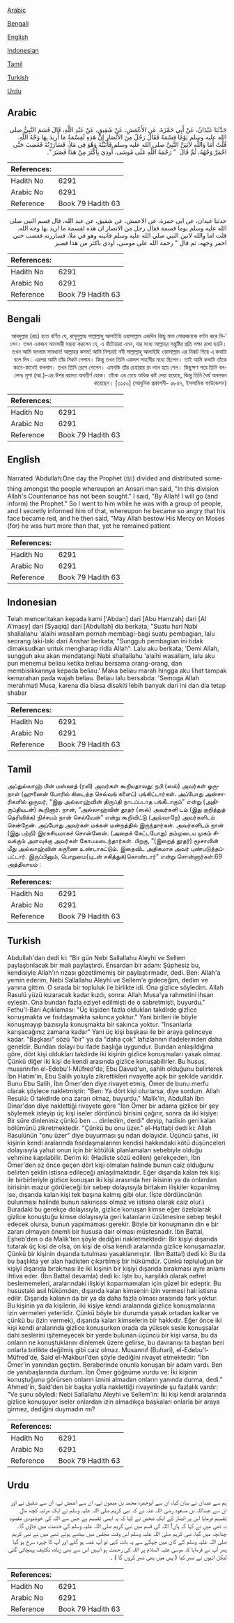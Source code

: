 [Arabic](#arabic)

[Bengali](#bengali)

[English](#english)

[Indonesian](#indonesian)

[Tamil](#tamil)

[Turkish](#turkish)

[Urdu](#urdu)

## Arabic


<div dir="rtl" lang="ar" style={{fontSize:'larger',backgroundColor:'#f8f9fa',padding:20}}>
حَدَّثَنَا عَبْدَانُ، عَنْ أَبِي حَمْزَةَ، عَنِ الأَعْمَشِ، عَنْ شَقِيقٍ، عَنْ عَبْدِ اللَّهِ، قَالَ قَسَمَ النَّبِيُّ صلى الله عليه وسلم يَوْمًا قِسْمَةً فَقَالَ رَجُلٌ مِنَ الأَنْصَارِ إِنَّ هَذِهِ لَقِسْمَةٌ مَا أُرِيدَ بِهَا وَجْهُ اللَّهِ‏.‏ قُلْتُ أَمَا وَاللَّهِ لآتِيَنَّ النَّبِيَّ صلى الله عليه وسلم فَأَتَيْتُهُ وَهْوَ فِي مَلأٍ، فَسَارَرْتُهُ فَغَضِبَ حَتَّى احْمَرَّ وَجْهُهُ، ثُمَّ قَالَ ‏ "‏ رَحْمَةُ اللَّهِ عَلَى مُوسَى، أُوذِيَ بِأَكْثَرَ مِنْ هَذَا فَصَبَرَ ‏"‏‏.‏
</div>
<div style={{backgroundColor:'#f8f9fa',padding:20, marginBottom: 10}}><table> <thead> <tr> <th>References:</th> <th></th> </tr> </thead> <tbody><tr><td>Hadith No</td><td>6291</td></tr><tr><td>Arabic No</td><td>6291</td></tr><tr><td>Reference</td><td>Book 79 Hadith 63</td></tr></tbody></table></div>


<div dir="rtl" lang="ar" style={{fontSize:'larger',backgroundColor:'#f8f9fa',padding:20}}>
حدثنا عبدان، عن ابي حمزة، عن الاعمش، عن شقيق، عن عبد الله، قال قسم النبي صلى الله عليه وسلم يوما قسمة فقال رجل من الانصار ان هذه لقسمة ما اريد بها وجه الله. قلت اما والله لاتين النبي صلى الله عليه وسلم فاتيته وهو في ملا، فساررته فغضب حتى احمر وجهه، ثم قال " رحمة الله على موسى، اوذي باكثر من هذا فصبر
</div>
<div style={{backgroundColor:'#f8f9fa',padding:20, marginBottom: 10}}><table> <thead> <tr> <th>References:</th> <th></th> </tr> </thead> <tbody><tr><td>Hadith No</td><td>6291</td></tr><tr><td>Arabic No</td><td>6291</td></tr><tr><td>Reference</td><td>Book 79 Hadith 63</td></tr></tbody></table></div>

## Bengali


<div dir="rtl" lang="bn" style={{fontSize:'larger',backgroundColor:'#f8f9fa',padding:20}}>
‘আবদুল্লাহ (রাঃ) হতে বর্ণিত যে, রাসূলুল্লাহ সাল্লাল্লাহু আলাইহি ওয়াসাল্লাম একদিন কিছু মাল লোকজনকে বণ্টন করে দিলেন। তখন একজন আনসারী মন্তব্য করলেন যে, এ বাঁটোয়ারা এমন, যার মধ্যে আল্লাহর সন্তুষ্টির প্রতি লক্ষ্য রাখা হয়নি। তখন আমি বললাম সাবধান! আল্লাহর কসম! আমি নিশ্চয়ই নবী সাল্লাল্লাহু আলাইহি ওয়াসাল্লাম এর নিকট গিয়ে এ কথাটা বলে দিব। এরপর আমি তাঁর নিকট গেলাম। কিন্তু তখন তিনি একদল সাহাবীর মধ্যে ছিলেন। তাই আমি কথাটা তাঁকে কানে-কানেই বললাম। তখন তিনি রেগে গেলেন। এমনকি তাঁর চেহারার রং লাল হয়ে গেল। কিছুক্ষণ পরে তিনি বললেনঃ মূসা (আ.)-এর উপর রহমত অবতীর্ণ হোক। তাঁকে এর চেয়ে অধিক কষ্ট দেয়া হয়েছে, কিন্তু তিনি ধৈর্য অবলম্বন করেছেন। [৩১৫০] (আধুনিক প্রকাশনী- ৫৮৪৭, ইসলামিক ফাউন্ডেশন)
</div>
<div style={{backgroundColor:'#f8f9fa',padding:20, marginBottom: 10}}><table> <thead> <tr> <th>References:</th> <th></th> </tr> </thead> <tbody><tr><td>Hadith No</td><td>6291</td></tr><tr><td>Arabic No</td><td>6291</td></tr><tr><td>Reference</td><td>Book 79 Hadith 63</td></tr></tbody></table></div>

## English


<div dir="ltr" lang="en" style={{fontSize:'larger',backgroundColor:'#f8f9fa',padding:20}}>
Narrated 'Abdullah:One day the Prophet (ﷺ) divided and distributed something amongst the people whereupon an Ansari man said, "In this division Allah's Countenance has not been sought." I said, "By Allah! I will go (and inform) the Prophet." So I went to him while he was with a group of people, and I secretly informed him of that, whereupon he became so angry that his face became red, and he then said, "May Allah bestow His Mercy on Moses (for) he was hurt more than that, yet he remained patient
</div>
<div style={{backgroundColor:'#f8f9fa',padding:20, marginBottom: 10}}><table> <thead> <tr> <th>References:</th> <th></th> </tr> </thead> <tbody><tr><td>Hadith No</td><td>6291</td></tr><tr><td>Arabic No</td><td>6291</td></tr><tr><td>Reference</td><td>Book 79 Hadith 63</td></tr></tbody></table></div>

## Indonesian


<div dir="ltr" lang="id" style={{fontSize:'larger',backgroundColor:'#f8f9fa',padding:20}}>
Telah menceritakan kepada kami ['Abdan] dari [Abu Hamzah] dari [Al A'masy] dari [Syaqiq] dari [Abdullah] dia berkata; "Suatu hari Nabi shallallahu 'alaihi wasallam pernah membagi-bagi suatu pembagian, lalu seorang laki-laki dari Anshar berkata; "Sungguh pembagian ini tidak dimaksudkan untuk mengharap ridla Allah". Lalu aku berkata; 'Demi Allah, sungguh aku akan mendatangi Nabi shallallahu 'alaihi wasallam, lalu aku pun menemui beliau ketika beliau bersama orang-orang, dan membisikkannya kepada beliau.' Maka beliau marah hingga aku lihat tampak kemarahan pada wajah beliau. Beliau lalu bersabda: 'Semoga Allah merahmati Musa, karena dia biasa disakiti lebih banyak dari ini dan dia tetap shabar
</div>
<div style={{backgroundColor:'#f8f9fa',padding:20, marginBottom: 10}}><table> <thead> <tr> <th>References:</th> <th></th> </tr> </thead> <tbody><tr><td>Hadith No</td><td>6291</td></tr><tr><td>Arabic No</td><td>6291</td></tr><tr><td>Reference</td><td>Book 79 Hadith 63</td></tr></tbody></table></div>

## Tamil


<div dir="ltr" lang="ta" style={{fontSize:'larger',backgroundColor:'#f8f9fa',padding:20}}>
அப்துல்லாஹ் பின் மஸ்ஊத் (ரலி) அவர்கள் கூறியதாவது: நபி (ஸல்) அவர்கள் ஒருநாள் (ஹுனைன் போரில் கிடைத்த செல்வங் களைப்) பங்கிட்டார்கள். அப்போது அன்சாரிகளில் ஒருவர், “இது அல்லாஹ்வின் திருப்தி நாடப்படாத பங்கீடாகும்” என்று (அதிருப்தியுடன்) கூறினார். நான், “அல்லாஹ்வின் தூதர் (ஸல்) அவர்களி டம் (இது குறித்துத் தெரிவிக்க) நிச்சயம் நான் செல்வேன்” என்று கூறிவிட்டு (அவ்வாறே) அவர்களிடம் சென்றேன். அப்போது அவர்கள் மக்கள் மன்றத்தில் இருந்தார்கள். அவர்களிடம் நான் (இது பற்றி) இரகசியமாகச் சொன்னேன். (அதைக் கேட்டபோது) தம்முடைய முகம் சிவக்கும் அளவுக்கு அவர்கள் கோபமடைந்தார்கள். பிறகு, “(இறைத் தூதர்) மூசாவின் மீது அல்லாஹ்வின் கருணை உண்டாகட்டும். இதைவிட அதிகமாக அவர் புண்படுத்தப்பட்டார். இருப்பினும், பொறுமை(யுடன் சகித்துக்)கொண்டார்” என்று சொன்னார்கள்.69 அத்தியாயம் :
</div>
<div style={{backgroundColor:'#f8f9fa',padding:20, marginBottom: 10}}><table> <thead> <tr> <th>References:</th> <th></th> </tr> </thead> <tbody><tr><td>Hadith No</td><td>6291</td></tr><tr><td>Arabic No</td><td>6291</td></tr><tr><td>Reference</td><td>Book 79 Hadith 63</td></tr></tbody></table></div>

## Turkish


<div dir="ltr" lang="tr" style={{fontSize:'larger',backgroundColor:'#f8f9fa',padding:20}}>
Abdullah'dan dedi ki: "Bir gün Nebi Sallallahu Aleyhi ve Sellem paylaştırılacak bir malı paylaştırdı. Ensardan bir adam: Şüphesiz bu, kendisiyle Allah'ın rızası gözetilmemiş bir paylaştırmadır, dedi. Ben: Allah'a yemin ederim, Nebi Sallallahu Aleyhi ve Sellem'e gideceğim, dedim ve yanına gittim. O sırada bir topluluk ile birlikte idi. Ona gizlice söyledim. Allah Rasulü yüzü kızaracak kadar kızdı, sonra: Allah Musa'ya rahmetini ihsan eylesin. Ona bundan fazla eziyet edilmişti de o sabretmişti, buyurdu." Fethu'l-Bari Açıklaması: "Üç kişiden fazla oldukları takdirde gizlice konuşmakta ve fısıldaşmakta sakınca yoktur." Yani birileri ile böyle konuşmayıp bazısıyla konuşmakta bir sakınca yoktur. "İnsanlarla karışacağınız zamana kadar" Yani üç kişi başkası ile bir araya gelinceye kadar. "Başkası" sözü "bir" ya da "daha çok" lafızlarının ifadelerinden daha geneldir. Bundan dolayı bu ifade başlığa uygundur. Bundan anlaşıldığına göre, dört kişi oldukları takdirde iki kişinin gizlice konuşmaları yasak olmaz. Çünkü diğer iki kişi de kendi arasında gizlice konuşabilirler. Bu husus, musannıfın el-Edebu'l-Müfred'de, Ebu Davud'un, sahih olduğunu belirterek İbn Hatim'in, Ebu Salih yoluyla zikrettikleri rivayette açık bir şekilde variddir. Bunu Ebu Salih, İbn Ömer'den diye rivayet etmiş, Ömer de bunu merfu olarak şöylece nakletmiştir: "Ben: Ya dört kişi olurlarsa, diye sordum. Allah Resulü: O takdirde ona zararı olmaz, buyurdu." Malik'in, Abdullah İbn Dinar'dan diye naklettiği rivayete göre "İbn Ömer bir adama gizlice bir şey söylemek isteyip üç kişi iseler dördüncü birisini çağırır, sonra da iki kişiye: Bir süre dinleniniz çünkü ben ... dinledim, derdi" deyip, hadisin geri kalan bölümünü zikretmektedir. "Çünkü bu onu üzer." el-Hattabi dedi ki: Allah Rasulünün "onu üzer" diye buyurması şu ndan dolayıdır. Üçüncü şahıs, iki kişinin kendi aralarında fısıldaşmalarının kendisi hakkındaki kötü düşünceleri dolayısıyla yahut onun için bir kötülük planlamaları sebebiyle olduğu vehmine kapılabilir. Derim ki: (Hadiste sözü edilen) gerekçeden, İbn Ömer'den az önce geçen dört kişi olmaları halinde bunun caiz olduğunu belirten şeklin istisna edileceği anlaşılmaktadır. Eğer dışarıda kalan tek kişi ile birbirleriyle gizlice konuşan iki kişi arasında her ikisinin ya da onlardan birisinin mazur görüleceği bir sebep dolayısıyla birtakım ilişkiler koparılmış ise, dışarıda kalan kişi tek başına kalmış gibi olur. (İşte dördüncünün bulunması halinde bunun sakıncası olmaz ve istisna olarak caiz olur.) Buradaki bu gerekçe dolayısıyla, gizlice konuşan kimse eğer özelolarak gizlice konuştuğu kimse dolayısıyla geri kalanların üzülmesine sebep teşkil edecek olursa, bunun yapılmaması gerekir. Böyle bir konuşmanın din e bir zararı olmayan önemli bir hususa dair olması müstesnadır. İbn Battal, Eşheb'den o da Malik'ten şöyle dediğini nakletmektedir: Bir kişiyi dışarıda tutarak üç kişi de olsa, on kişi de olsa kendi aralarında gizlice konuşamazlar. Çünkü bir kişinin dışarıda tutulması yasaklanmıştır. (İbn Batta!) dedi ki: Bu da bu başlıkta yer alan hadisten çıkartılmış bir hükümdür. Çünkü topluluğun bir kişiyi dışarıda bırakması ile iki kişinin bir kişiyi dışarıda bırakması aynı anlamı ihtiva eder. (İbn Battal devamla) dedi ki: İşte bu, karşılıklı olarak nefret beslememeleri, aralarındaki ilişkiyi koparmamaları için güzel bir edeptir. Bu husustaki asıl hükümden, dışarıda kalan kimsenin izin vermesi hali istisna edilir. Dışarıda kalanın da bir ya da daha fazla olması arasında fark yoktur. Bu kişinin ya da kişilerin, iki kişiye kendi aralarında gizlice konuşmalarına izin vermeleri yeterlidir. Çünkü böyle bir durumda yasak ortadan kalkar ve çünkü bu (izin vermek), dışarıda kalan kimselerin bir hakkıdır. Eğer önce iki kişi kendi aralarında gizlice konuşurken orada da yüksek sesle konuşsalar dahi seslerini işitemeyecek bir yerde bulunan üçüncü bir kişi varsa, bu da onların ne konuştuklarını dinlemek üzere gelirse, bu davranışı ta baştan beri onlarla birlikte değilmiş gibi caiz olmaz. Musannıf (Buhari), el-Edebu'l-Müfred'de, Said el-Makburi'den şöyle dediğini rivayet etmektedir: "İbn Ömer'in yanından geçtim. Beraberinde onunla konuşan bir adam vardı. Ben de yanıbaşlarında durdum. İbn Ömer göğsüme vurdu ve: İki kişinin konuştuğunu görürsen onların iznini almadan onların yanında durma, dedi." Ahmed'in, Said'den bir başka yolla naklettiği rivayetinde şu fazlalık vardır: "Ve şunu söyledi: Nebi Sallallahu Aleyhi ve Sellem'in: İki kişi kendi aralarında gizlice konuşuyor iseler onlardan izin almadıkça başkaları onlarla bir araya girmez, dediğini duymadın mı?
</div>
<div style={{backgroundColor:'#f8f9fa',padding:20, marginBottom: 10}}><table> <thead> <tr> <th>References:</th> <th></th> </tr> </thead> <tbody><tr><td>Hadith No</td><td>6291</td></tr><tr><td>Arabic No</td><td>6291</td></tr><tr><td>Reference</td><td>Book 79 Hadith 63</td></tr></tbody></table></div>

## Urdu


<div dir="rtl" lang="ur" style={{fontSize:'larger',backgroundColor:'#f8f9fa',padding:20}}>
ہم سے عبدان نے بیان کیا، ان سے ابوحمزہ محمد بن میمون نے، ان سے اعمش نے، ان سے شقیق نے اور ان سے عبداللہ بن مسعود رضی اللہ عنہ نے کہ نبی کریم صلی اللہ علیہ وسلم نے ایک مرتبہ کچھ مال تقسیم فرمایا اس پر انصار کے ایک شخص نے کہا کہ یہ ایسی تقسیم ہے جس سے اللہ کی خوشنودی مقصود نہ تھی میں نے کہا کہ ہاں! اللہ کی قسم میں نبی کریم صلی اللہ علیہ وسلم کی خدمت میں جاؤں گا۔ چنانچہ میں گیا، نبی کریم صلی اللہ علیہ وسلم اس وقت مجلس میں بیٹھے ہوئے تھے میں نے نبی کریم صلی اللہ علیہ وسلم کے کان میں چپکے سے یہ بات کہی تو آپ غصہ ہو گئے اور آپ کا چہرہ سرخ ہو گیا پھر آپ نے فرمایا کہ موسیٰ علیہ السلام پر اللہ کی رحمت ہو انہیں اس سے بھی زیادہ تکلیف پہنچائی گئی لیکن انہوں نے صبر کیا ( پس میں بھی صبر کروں گا ) ۔
</div>
<div style={{backgroundColor:'#f8f9fa',padding:20, marginBottom: 10}}><table> <thead> <tr> <th>References:</th> <th></th> </tr> </thead> <tbody><tr><td>Hadith No</td><td>6291</td></tr><tr><td>Arabic No</td><td>6291</td></tr><tr><td>Reference</td><td>Book 79 Hadith 63</td></tr></tbody></table></div>